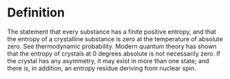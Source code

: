 # Definition

The statement that every substance has a finite positive entropy, and
that the entropy of a crystalline substance is zero at the temperature
of absolute zero. See thermodynamic probability. Modern quantum theory
has shown that the entropy of crystals at 0 degrees absolute is not
necessarily zero. If the crystal has any asymmetry, it may exist in more
than one state; and there is, in addition, an entropy residue deriving
from nuclear spin.
